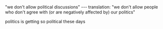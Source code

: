 <!--
date: 2022-02-07T23:55:31.7511836+03:00
-->

"we don't allow political discussions" --- translation: "we don't allow people
who don't agree with (or are negatively affected by) our politics"

politics is getting so political these days
